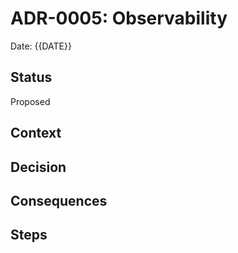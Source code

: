 # ADR-0005: Observability

Date: {{DATE}}

## Status
Proposed

## Context

## Decision

## Consequences

## Steps

